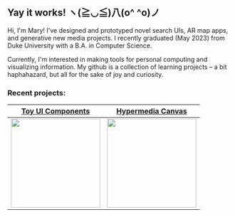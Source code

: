 ## Yay it works! ヽ(≧◡≦)八(o^ ^o)ノ

Hi, I'm Mary! I've designed and prototyped novel search UIs, AR map apps, and generative new media projects. I recently graduated (May 2023) from Duke University with a B.A. in Computer Science. 

Currently, I'm interested in making tools for personal computing and visualizing information. My github is a collection of learning projects – a bit haphahazard, but all for the sake of joy and curiosity. 

### Recent projects:
<div>

  |<a href="https://github.com/merryvj/toy-components-react"> Toy UI Components </a>  | <a href="https://github.com/merryvj/arena-explorer"> Hypermedia Canvas </a> |
| ------------- | ------------- |
| <img height="200" src="https://github.com/merryvj/merryvj/assets/41601131/adc58d64-079f-4e99-993b-8d10bba67cbc"/> | <img height="200" src="https://github.com/merryvj/merryvj/assets/41601131/feac3394-9726-4349-b8ae-55518693b75a"/> |
  
</div>
